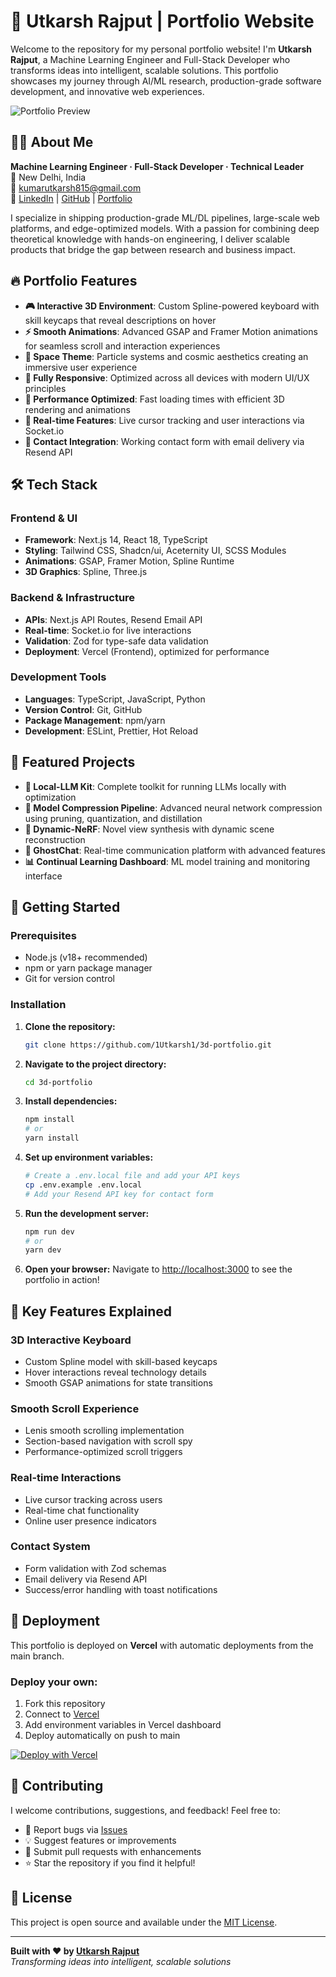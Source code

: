 # 🚀 Utkarsh Rajput | Portfolio Website

Welcome to the repository for my personal portfolio website! I'm **Utkarsh Rajput**, a Machine Learning Engineer and Full-Stack Developer who transforms ideas into intelligent, scalable solutions. This portfolio showcases my journey through AI/ML research, production-grade software development, and innovative web experiences.

![Portfolio Preview](https://github.com/1Utkarsh1/3d-portfolio/blob/main/public/assets/projects-screenshots/portfolio/landing.png?raw=true)

## 👨‍💻 About Me

**Machine Learning Engineer · Full‑Stack Developer · Technical Leader**  
📍 New Delhi, India  
📧 kumarutkarsh815@gmail.com  
🔗 [LinkedIn](https://www.linkedin.com/in/utkarsh-rajput) | [GitHub](https://github.com/1Utkarsh1) | [Portfolio](https://utkarsh.dev)

I specialize in shipping production-grade ML/DL pipelines, large-scale web platforms, and edge-optimized models. With a passion for combining deep theoretical knowledge with hands-on engineering, I deliver scalable products that bridge the gap between research and business impact.

## 🔥 Portfolio Features

- **🎮 Interactive 3D Environment**: Custom Spline-powered keyboard with skill keycaps that reveal descriptions on hover
- **⚡ Smooth Animations**: Advanced GSAP and Framer Motion animations for seamless scroll and interaction experiences  
- **🌌 Space Theme**: Particle systems and cosmic aesthetics creating an immersive user experience
- **📱 Fully Responsive**: Optimized across all devices with modern UI/UX principles
- **🎯 Performance Optimized**: Fast loading times with efficient 3D rendering and animations
- **💫 Real-time Features**: Live cursor tracking and user interactions via Socket.io
- **📧 Contact Integration**: Working contact form with email delivery via Resend API

## 🛠️ Tech Stack

### **Frontend & UI**
- **Framework**: Next.js 14, React 18, TypeScript
- **Styling**: Tailwind CSS, Shadcn/ui, Aceternity UI, SCSS Modules
- **Animations**: GSAP, Framer Motion, Spline Runtime
- **3D Graphics**: Spline, Three.js

### **Backend & Infrastructure**
- **APIs**: Next.js API Routes, Resend Email API
- **Real-time**: Socket.io for live interactions
- **Validation**: Zod for type-safe data validation
- **Deployment**: Vercel (Frontend), optimized for performance

### **Development Tools**
- **Languages**: TypeScript, JavaScript, Python
- **Version Control**: Git, GitHub
- **Package Management**: npm/yarn
- **Development**: ESLint, Prettier, Hot Reload

## 🚀 Featured Projects

- **🤖 Local-LLM Kit**: Complete toolkit for running LLMs locally with optimization
- **🧠 Model Compression Pipeline**: Advanced neural network compression using pruning, quantization, and distillation
- **🌟 Dynamic-NeRF**: Novel view synthesis with dynamic scene reconstruction
- **💬 GhostChat**: Real-time communication platform with advanced features
- **📊 Continual Learning Dashboard**: ML model training and monitoring interface

## 🚀 Getting Started

### Prerequisites

- Node.js (v18+ recommended)
- npm or yarn package manager
- Git for version control

### Installation

1. **Clone the repository:**
   ```bash
   git clone https://github.com/1Utkarsh1/3d-portfolio.git
   ```

2. **Navigate to the project directory:**
   ```bash
   cd 3d-portfolio
   ```

3. **Install dependencies:**
   ```bash
   npm install
   # or
   yarn install
   ```

4. **Set up environment variables:**
   ```bash
   # Create a .env.local file and add your API keys
   cp .env.example .env.local
   # Add your Resend API key for contact form
   ```

5. **Run the development server:**
   ```bash
   npm run dev
   # or
   yarn dev
   ```

6. **Open your browser:**
   Navigate to [http://localhost:3000](http://localhost:3000) to see the portfolio in action!

## 🎯 Key Features Explained

### **3D Interactive Keyboard**
- Custom Spline model with skill-based keycaps
- Hover interactions reveal technology details
- Smooth GSAP animations for state transitions

### **Smooth Scroll Experience**
- Lenis smooth scrolling implementation
- Section-based navigation with scroll spy
- Performance-optimized scroll triggers

### **Real-time Interactions**
- Live cursor tracking across users
- Real-time chat functionality
- Online user presence indicators

### **Contact System**
- Form validation with Zod schemas
- Email delivery via Resend API
- Success/error handling with toast notifications

## 🚀 Deployment

This portfolio is deployed on **Vercel** with automatic deployments from the main branch.

### Deploy your own:
1. Fork this repository
2. Connect to [Vercel](https://vercel.com)
3. Add environment variables in Vercel dashboard
4. Deploy automatically on push to main

[![Deploy with Vercel](https://vercel.com/button)](https://vercel.com/new/clone?repository-url=https://github.com/1Utkarsh1/3d-portfolio)

## 🤝 Contributing

I welcome contributions, suggestions, and feedback! Feel free to:

- 🐛 Report bugs via [Issues](https://github.com/1Utkarsh1/3d-portfolio/issues)
- 💡 Suggest features or improvements
- 🔧 Submit pull requests with enhancements
- ⭐ Star the repository if you find it helpful!

## 📄 License

This project is open source and available under the [MIT License](LICENSE).

---

**Built with ❤️ by [Utkarsh Rajput](https://utkarsh.dev)**  
*Transforming ideas into intelligent, scalable solutions*
